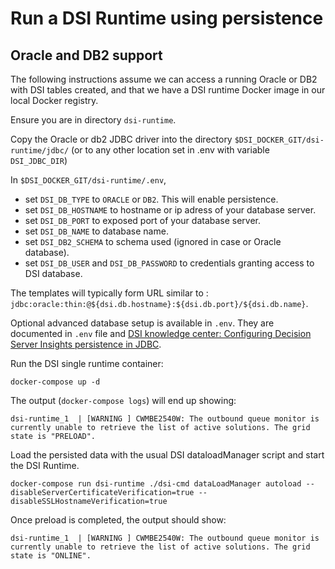 # Run a DSI Runtime using persistence

## Oracle and DB2 support 

The following instructions assume we can access a running Oracle or DB2 with DSI tables created, and that we have a DSI runtime Docker image in our local Docker registry.

Ensure you are in directory `dsi-runtime`.

Copy the Oracle or db2 JDBC driver into the directory
`$DSI_DOCKER_GIT/dsi-runtime/jdbc/` (or to any other location set in .env with variable `DSI_JDBC_DIR`)

In `$DSI_DOCKER_GIT/dsi-runtime/.env`, 
  * set `DSI_DB_TYPE` to `ORACLE` or `DB2`. This will enable persistence.
  * set `DSI_DB_HOSTNAME` to hostname or ip adress of your database server.
  * set `DSI_DB_PORT` to exposed port of your database server.
  * set `DSI_DB_NAME` to database name.
  * set `DSI_DB2_SCHEMA` to schema used (ignored in case or Oracle database).
  * set `DSI_DB_USER` and `DSI_DB_PASSWORD` to credentials granting access to DSI database.

The templates will typically form URL similar to : `jdbc:oracle:thin:@${dsi.db.hostname}:${dsi.db.port}/${dsi.db.name}`.

Optional advanced database setup is available in `.env`. They are documented in `.env` file and [DSI knowledge center: Configuring Decision Server Insights persistence in JDBC](https://www.ibm.com/support/knowledgecenter/en/SSQP76_8.9.2/com.ibm.odm.itoa.config/topics/tsk_register_loader_callback_prod.html).

Run the DSI single runtime container:

`docker-compose up -d`

The output (`docker-compose logs`) will end up showing: 
```
dsi-runtime_1  | [WARNING ] CWMBE2540W: The outbound queue monitor is currently unable to retrieve the list of active solutions. The grid state is "PRELOAD".
```

Load the persisted data with the usual DSI dataloadManager script and start the DSI Runtime.

`docker-compose run dsi-runtime ./dsi-cmd dataLoadManager autoload --disableServerCertificateVerification=true --disableSSLHostnameVerification=true`

Once preload is completed, the output should show:

```
dsi-runtime_1  | [WARNING ] CWMBE2540W: The outbound queue monitor is currently unable to retrieve the list of active solutions. The grid state is "ONLINE".
```


